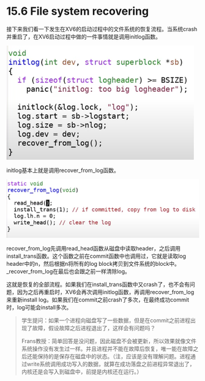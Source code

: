 # 15.6 File system recovering

接下来我们看一下发生在XV6的启动过程中的文件系统的恢复流程。当系统crash并重启了，在XV6启动过程中做的一件事情就是调用initlog函数。

![](../.gitbook/assets/image%20%28643%29.png)

initlog基本上就是调用recover\_from\_log函数。

![](../.gitbook/assets/image%20%28651%29.png)

recover\_from\_log先调用read\_head函数从磁盘中读取header，之后调用install_trans函数。这个函数之前在commit函数中也调用过，它就是读取log header中的n，然后根据n将所有的log block拷贝到文件系统的block中。_recover\_from\_log在最后也会跟之前一样清除log。

这就是恢复的全部流程。如果我们在install\_trans函数中又crash了，也不会有问题，因为之后再重启时，XV6会再次调用initlog函数，再调用recover\_from\_log来重新install log。如果我们在commit之前crash了多次，在最终成功commit时，log可能会install多次。

> 学生提问：如果一个进程向磁盘写了一些数据，但是在commit之前进程出现了故障，假设故障之后进程退出了，这样会有问题吗？
>
> Frans教授：简单回答是没问题，因此磁盘不会被更新，所以效果就像文件系统操作没有发生过一样。并且进程并不能在故障后恢复，唯一能在故障之后还能保持的是保存在磁盘中的状态。（注，应该是没有理解问题。进程通过write系统调用成功写入的数据，就算在成功落盘之前进程异常退出了，内核还是会写入到磁盘中，前提是内核还在运行。）

